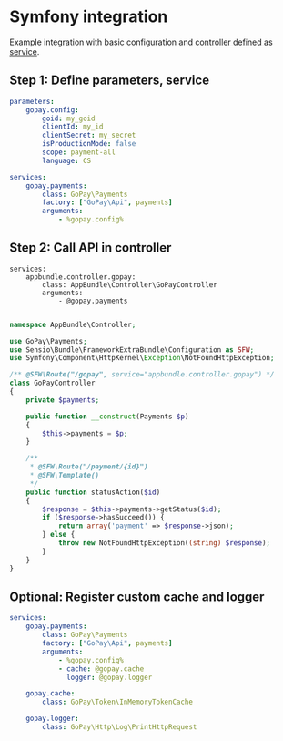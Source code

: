 
# Symfony integration

Example integration with basic configuration and 
[controller defined as service](http://symfony.com/doc/current/cookbook/controller/service.html).

## Step 1: Define parameters, service

```yml
parameters:
    gopay.config:
        goid: my_goid
        clientId: my_id
        clientSecret: my_secret
        isProductionMode: false
        scope: payment-all
        language: CS

services:
    gopay.payments:
        class: GoPay\Payments
        factory: ["GoPay\Api", payments]
        arguments:
            - %gopay.config%
```

## Step 2: Call API in controller

```
services:
    appbundle.controller.gopay:
        class: AppBundle\Controller\GoPayController
        arguments:
            - @gopay.payments
```

```php

namespace AppBundle\Controller;

use GoPay\Payments;
use Sensio\Bundle\FrameworkExtraBundle\Configuration as SFW;
use Symfony\Component\HttpKernel\Exception\NotFoundHttpException;

/** @SFW\Route("/gopay", service="appbundle.controller.gopay") */
class GoPayController
{
    private $payments;

    public function __construct(Payments $p)
    {
        $this->payments = $p;
    }

    /**
     * @SFW\Route("/payment/{id}")
     * @SFW\Template()
     */
    public function statusAction($id)
    {
        $response = $this->payments->getStatus($id);
        if ($response->hasSucceed()) {
            return array('payment' => $response->json);
        } else {
            throw new NotFoundHttpException((string) $response);
        } 
    }
}
```

## Optional: Register custom cache and logger

```yml
services:
    gopay.payments:
        class: GoPay\Payments
        factory: ["GoPay\Api", payments]
        arguments:
            - %gopay.config%
            - cache: @gopay.cache
              logger: @gopay.logger

    gopay.cache:
        class: GoPay\Token\InMemoryTokenCache

    gopay.logger:
        class: GoPay\Http\Log\PrintHttpRequest
```